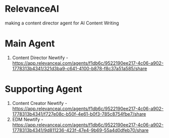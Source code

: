 # RelevanceAI
making a content director agent for AI Content Writing

# Main Agent
1. Content Director Newtify - https://app.relevanceai.com/agents/f1db6c/9522190ee217-4c06-a902-1778313b4341/321d3ba9-c641-4100-b878-f8c37a51a585/share

# Supporting Agent 
1. Content Creator Newtify - https://app.relevanceai.com/agents/f1db6c/9522190ee217-4c06-a902-1778313b4341/f727e08c-b50f-4e61-b0f3-785c8754fbe7/share
2. EDM Newtify - https://app.relevanceai.com/agents/f1db6c/9522190ee217-4c06-a902-1778313b4341/9d811236-423f-47e4-9b69-55a4d0dfeb70/share
